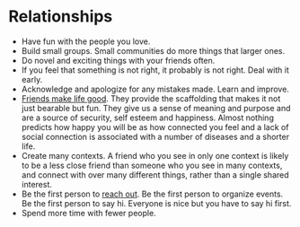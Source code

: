 # Relationships

- Have fun with the people you love.
- Build small groups. Small communities do more things that larger ones.
- Do novel and exciting things with your friends often.
- If you feel that something is not right, it probably is not right. Deal with it early.
- Acknowledge and apologize for any mistakes made. Learn and improve.
- [Friends make life good](https://youtu.be/I9hJ_Rux9y0). They provide the scaffolding that makes it not just bearable but fun. They give us a sense of meaning and purpose and are a source of security, self esteem and happiness. Almost nothing predicts how happy you will be as how connected you feel and a lack of social connection is associated with a number of diseases and a shorter life.
- Create many contexts. A friend who you see in only one context is likely to be a less close friend than someone who you see in many contexts, and connect with over many different things, rather than a single shared interest.
- Be the first person to [reach out](https://www.neelnanda.io/blog/mini-blog-post-23-taking-social-initiative). Be the first person to organize events. Be the first person to say hi. Everyone is nice but you have to say hi first.
- Spend more time with fewer people.
